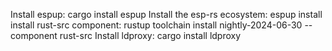 Install espup: cargo install espup
Install the esp-rs ecosystem: espup install
install rust-src component: rustup toolchain install nightly-2024-06-30 --component rust-src
Install ldproxy: cargo install ldproxy
